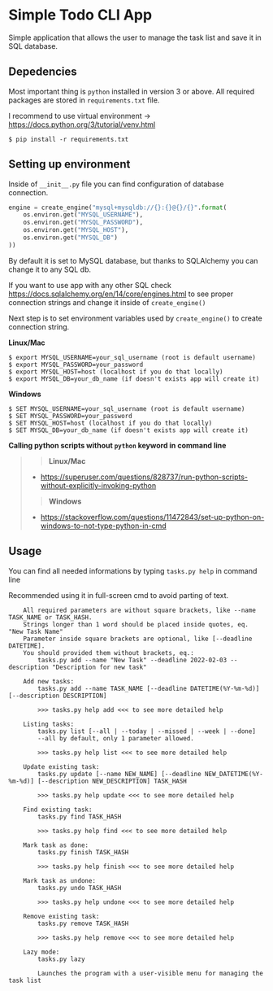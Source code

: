 # Simple Todo CLI App

Simple application that allows the user to manage the task list and save it in SQL database.


## Depedencies
Most important thing is `python` installed in version 3 or above.
All required packages are stored in `requirements.txt` file.

I recommend to use virtual environment -> https://docs.python.org/3/tutorial/venv.html
```
$ pip install -r requirements.txt
```

## Setting up environment
Inside of `__init__.py` file you can find configuration of database connection.

```python
engine = create_engine("mysql+mysqldb://{}:{}@{}/{}".format(
    os.environ.get("MYSQL_USERNAME"),
    os.environ.get("MYSQL_PASSWORD"),
    os.environ.get("MYSQL_HOST"),
    os.environ.get("MYSQL_DB")
))
```
By default it is set to MySQL database, but thanks to SQLAlchemy you can change it to any SQL db.

If you want to use app with any other SQL check https://docs.sqlalchemy.org/en/14/core/engines.html to see proper connection strings and change it inside of ```create_engine()```

Next step is to set environment variables used by `create_engine()` to create connection string.

**Linux/Mac**
```
$ export MYSQL_USERNAME=your_sql_username (root is default username)
$ export MYSQL_PASSWORD=your_password
$ export MYSQL_HOST=host (localhost if you do that locally)
$ export MYSQL_DB=your_db_name (if doesn't exists app will create it)
```

**Windows**
```
$ SET MYSQL_USERNAME=your_sql_username (root is default username)
$ SET MYSQL_PASSWORD=your_password
$ SET MYSQL_HOST=host (localhost if you do that locally)
$ SET MYSQL_DB=your_db_name (if doesn't exists app will create it)
```



**Calling python scripts without `python` keyword in command line**

>> **Linux/Mac**
>- https://superuser.com/questions/828737/run-python-scripts-without-explicitly-invoking-python
>> **Windows**
>- https://stackoverflow.com/questions/11472843/set-up-python-on-windows-to-not-type-python-in-cmd


## Usage

You can find all needed informations by typing `tasks.py help` in command line

Recommended using it in full-screen cmd to avoid parting of text.
```
    All required parameters are without square brackets, like --name TASK_NAME or TASK_HASH.
    Strings longer than 1 word should be placed inside quotes, eq. "New Task Name"
    Parameter inside square brackets are optional, like [--deadline DATETIME].
    You should provided them without brackets, eq.:
        tasks.py add --name "New Task" --deadline 2022-02-03 --description "Description for new task"

    Add new tasks:
        tasks.py add --name TASK_NAME [--deadline DATETIME(%Y-%m-%d)] [--description DESCRIPTION]

        >>> tasks.py help add <<< to see more detailed help

    Listing tasks:
        tasks.py list [--all | --today | --missed | --week | --done]
        --all by default, only 1 parameter allowed.

        >>> tasks.py help list <<< to see more detailed help

    Update existing task:
        tasks.py update [--name NEW_NAME] [--deadline NEW_DATETIME(%Y-%m-%d)] [--description NEW_DESCRIPTION] TASK_HASH

        >>> tasks.py help update <<< to see more detailed help

    Find existing task:
        tasks.py find TASK_HASH

        >>> tasks.py help find <<< to see more detailed help

    Mark task as done:
        tasks.py finish TASK_HASH

        >>> tasks.py help finish <<< to see more detailed help

    Mark task as undone:
        tasks.py undo TASK_HASH

        >>> tasks.py help undone <<< to see more detailed help

    Remove existing task:
        tasks.py remove TASK_HASH

        >>> tasks.py help remove <<< to see more detailed help

    Lazy mode:
        tasks.py lazy

        Launches the program with a user-visible menu for managing the task list
```
